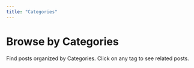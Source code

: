 ```yaml
---
title: "Categories"
--- 
```


# Browse by Categories

Find posts organized by Categories. Click on any tag to see related posts. 